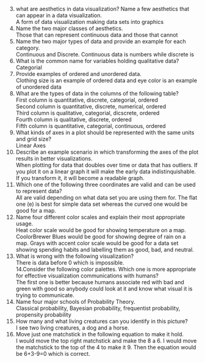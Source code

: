 3. what are aesthetics in data visualization? Name a few aesthetics that can appear in a data visualization.  
   A form of data visualization making data sets into graphics  
4. Name the two major classes of aesthetics.  
   Those that can represent continuous data and those that cannot  
5. Name the two major types of data and provide an example for each category.  
   Continuous and Discrete. Continuous data is numbers while discrete is   
6. What is the common name for variables holding qualitative data?  
   Categorial  
7. Provide examples of ordered and unordered data.  
   Clothing size is an example of ordered data and eye color is an example of unordered data  
8. What are the types of data in the columns of the following table?  
   First column is quantitative, discrete, categorial, ordered   
   Second column is quantitative, discrete, numerical, ordered   
   Third column is qualitative, categorial, dicscrete, ordered  
   Fourth column is qualitative, discrete, ordered  
   Fifth column is quantitative, categorial, continuous, ordered  
9. What kinds of axes in a plot should be represented with the same units and grid size?  
   Linear Axes  
10. Describe an example scenario in which transforming the axes of the plot results in better visualizations.  
   When plotting for data that doubles over time or data that has outliers. If you plot it on a linear graph it will make       the early data indistinquishable. If you transform it, it will become a readable graph.
11. Which one of the following three coordinates are valid and can be used to represent data?  
   All are valid depending on what data set you are using them for. The flat one (e) is best for simple data set whereas the curved one would be good for a map.
12. Name four different color scales and explain their most appropriate usage.    
   Heat color scale would be good for showing temperature on a map. CoolorBrewer Blues would be good for showing degree of       rain on a map. Grays with accent color scale would be good for a data set showing spending habits and labelling them as      good, bad, and neutral.  
13. What is wrong with the following visualization?    
   There is data before 0 which is impossible.  
14.Consider the following color palettes. Which one is more appropriate for effective visualization communications with humans?    
    The first one is better because humans associate red with bad and green with good so anybody could look at it and know       what visual it is trying to communicate.   
 16. Name four major schools of Probability Theory.  
      Classical probability, Bayesian probability, frequentist probability, propensity probability  
17. How many and what living creatures can you identify in this picture?  
   I see two living creatures, a dog and a horse.
18. Move just one matchstick in the following equation to make it hold.  
      I would move the top right matchstick and make the 8 a 6. I would move the matchstick to the top of the 4 to make it 9.
      Then the equation would be 6+3-9=0 which is correct.  
    






   

   
   



